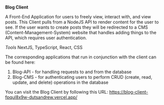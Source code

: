 **Blog Client**

A Front-End Application for users to freely view, interact with, and view posts. This Client pulls from a NodeJS API to render content for the user to see. If the user wants to create posts they will be redirected to a CMS (Content-Management-System) website that handles adding things to the API, which requires user authentication.

*Tools*
NextJS, TypeScript, React, CSS

The corresponding applications that run in conjunction with the client can be found here:

1. Blog-API - for handling requests to and from the database
2. Blog-CMS - for authenticating users to perform CRUD (create, read, update, and delete) operations in the database

You can visit the Blog Client by following this URL: https://blog-client-fpqul8x9w-dutsandrew.vercel.app/